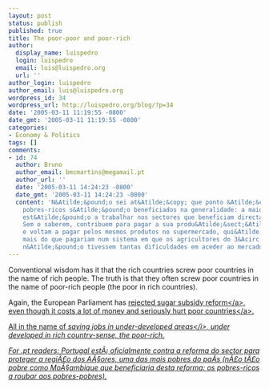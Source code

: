 ```yaml
---
layout: post
status: publish
published: true
title: The poor-poor and poor-rich
author:
  display_name: luispedro
  login: luispedro
  email: luis@luispedro.org
  url: ''
author_login: luispedro
author_email: luis@luispedro.org
wordpress_id: 34
wordpress_url: http://luispedro.org/blog/?p=34
date: '2005-03-11 11:19:55 -0800'
date_gmt: '2005-03-11 11:19:55 -0800'
categories:
- Economy & Politics
tags: []
comments:
- id: 74
  author: Bruno
  author_email: bmcmartins@megamail.pt
  author_url: ''
  date: '2005-03-11 14:24:23 -0800'
  date_gmt: '2005-03-11 14:24:23 -0800'
  content: 'N&Atilde;&pound;o sei at&Atilde;&copy; que ponto &Atilde;&copy; que os
    pobres-ricos s&Atilde;&pound;o beneficiados na generalidade: a maior parte n&Atilde;&pound;o
    est&Atilde;&pound;o a trabalhar nos sectores que beneficiam directamente da CAP.
    Sem o saberem, contribuem para pagar a sua produ&Atilde;&sect;&Atilde;&pound;o
    e voltam a pagar pelos mesmos produtos no supermercado, qui&Atilde;&sect;&Atilde;&iexcl;
    mais do que pagariam num sistema em que os agricultores do 3&Acirc;&ordm; mundo
    n&Atilde;&pound;o tivessem tantas dificuldades em aceder ao mercado europeu.'
---
```

<p>Conventional wisdom has it that the rich countries screw poor countries in the name of rich people. The truth is that they often screw poor countries in the name of poor-rich people (the poor in rich countries).</p>
<p>Again, the European Parliament has <a href="http:&#47;&#47;jornal.publico.pt&#47;noticias.asp?a=2005&m=03&d=11&id=10666&sid=1148">rejected sugar subsidy reform<&#47;a>, even though it costs a lot of money  and <a href="http:&#47;&#47;www.oxfam.org.uk&#47;what_we_do&#47;issues&#47;trade&#47;bp27_sugar.htm">seriously hurt poor countries<&#47;a>.</p>
<p>All in the name of <i>saving jobs in under-developed areas<&#47;i>, under developed in rich country-sense, the poor-rich.</p>
<p>For .pt readers: Portugal est&Atilde;&iexcl; oficialmente contra a reforma do sector para proteger a regi&Atilde;&pound;o dos A&Atilde;&sect;ores, uma das mais pobres do pa&Atilde;&shy;s (n&Atilde;&pound;o t&Atilde;&pound;o pobre como Mo&Atilde;&sect;ambique que beneficiaria desta reforma: os pobres-ricos a roubar aos pobres-pobres).</p>
